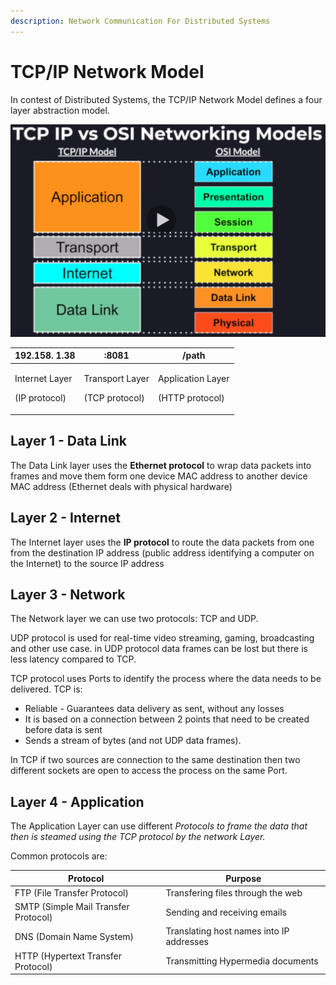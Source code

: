 ```yaml
---
description: Network Communication For Distributed Systems
---
```


# TCP/IP Network Model

In contest of Distributed Systems, the TCP/IP Network Model defines a four layer abstraction model.

![](<../../.gitbook/assets/image (12) (1) (1) (1) (1) (1).png>)

| 192.158. 1.38                             | :8081                                       | /path                                          |
| ----------------------------------------- | ------------------------------------------- | ---------------------------------------------- |
| <p>Internet Layer</p><p>(IP protocol)</p> | <p>Transport Layer</p><p>(TCP protocol)</p> | <p>Application Layer</p><p>(HTTP protocol)</p> |

## Layer 1 - Data Link

The Data Link layer uses the **Ethernet protocol** to wrap data packets into frames and move them form one device MAC address to another device MAC address (Ethernet deals with physical hardware)

## Layer 2 - Internet

The Internet layer uses the **IP protocol** to route the data packets from one from the destination IP address (public address identifying a computer on the Internet) to the source IP address

## Layer 3 - Network

The Network layer we can use two protocols: TCP and UDP.

UDP protocol is used for real-time video streaming, gaming, broadcasting and other use case. in UDP protocol data frames can be lost but there is less latency compared to TCP.

TCP protocol uses Ports to identify the process where the data needs to be delivered. TCP is:

* Reliable - Guarantees data delivery as sent, without any losses
* It is based on a connection between 2 points that need to be created before data is sent
* Sends a stream of bytes (and not UDP data frames).

In TCP if two sources are connection to the same destination then two different sockets are open to access the process on the same Port.

## Layer 4 - Application

The Application Layer can use different _Protocols to frame the data that then is steamed using the TCP protocol by the network Layer._

Common protocols are:

| Protocol                             | Purpose                                  |
| ------------------------------------ | ---------------------------------------- |
| FTP (File Transfer Protocol)         | Transfering files through the web        |
| SMTP (Simple Mail Transfer Protocol) | Sending and receiving emails             |
| DNS (Domain Name System)             | Translating host names into IP addresses |
| HTTP (Hypertext Transfer Protocol)   | Transmitting Hypermedia documents        |
